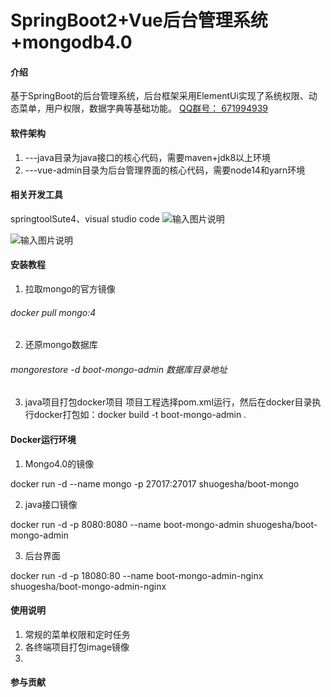 # SpringBoot2+Vue后台管理系统+mongodb4.0

#### 介绍
基于SpringBoot的后台管理系统，后台框架采用ElementUi实现了系统权限、动态菜单，用户权限，数据字典等基础功能。
[QQ群号：
671994939 ](https://qm.qq.com/cgi-bin/qm/qr?k=JIn9_m9wpia-5w5m-IzAVyMMWsvKsLQE&jump_from=webapi)

#### 软件架构
1. ---java目录为java接口的核心代码，需要maven+jdk8以上环境
2. ---vue-admin目录为后台管理界面的核心代码，需要node14和yarn环境

#### 相关开发工具

springtoolSute4、visual studio code
![输入图片说明](https://images.gitee.com/uploads/images/2021/0609/150659_62a381d2_862431.png "截屏2021-06-09 下午2.53.11.png")

![输入图片说明](https://images.gitee.com/uploads/images/2021/0609/150737_36c98fe6_862431.png "截屏2021-06-09 下午3.07.28.png")
#### 安装教程

1.  拉取mongo的官方镜像
###### docker pull mongo:4
2.  还原mongo数据库
###### mongorestore -d boot-mongo-admin 数据库目录地址
3.  java项目打包docker项目
项目工程选择pom.xml运行，然后在docker目录执行docker打包如：docker build -t boot-mongo-admin . 

#### Docker运行环境
1.  Mongo4.0的镜像

docker run -d --name mongo -p 27017:27017 shuogesha/boot-mongo

2.  java接口镜像

docker run -d -p 8080:8080 --name  boot-mongo-admin shuogesha/boot-mongo-admin

3.  后台界面

docker run -d -p 18080:80 --name  boot-mongo-admin-nginx shuogesha/boot-mongo-admin-nginx


#### 使用说明

1.  常规的菜单权限和定时任务
2.  各终端项目打包image镜像
3.  

#### 参与贡献


 